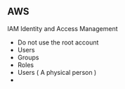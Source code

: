 ## AWS

IAM
Identity and Access Management
- Do not use the root account
- Users
- Groups
- Roles
- Users ( A physical person )
- 
<!--stackedit_data:
eyJoaXN0b3J5IjpbNTcxNDM4ODg2LC0xNzYwMjUzOTI0LDEwMz
M4NzcwOTldfQ==
-->